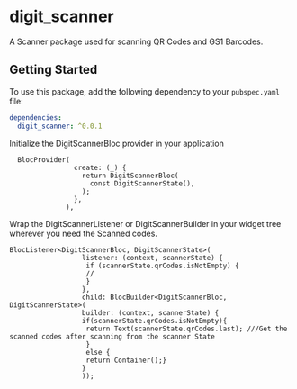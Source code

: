 # digit_scanner

A Scanner package used for scanning QR Codes and GS1 Barcodes.

## Getting Started

To use this package, add the following dependency to your `pubspec.yaml` file:

```yaml
dependencies:
  digit_scanner: ^0.0.1

```
Initialize the DigitScannerBloc provider in your application
```
  BlocProvider(
                create: (_) {
                  return DigitScannerBloc(
                    const DigitScannerState(),
                  );
                },
              ),
```
Wrap the DigitScannerListener or DigitScannerBuilder in your widget tree wherever you need the Scanned codes.
```
BlocListener<DigitScannerBloc, DigitScannerState>(
                  listener: (context, scannerState) {
                   if (scannerState.qrCodes.isNotEmpty) {
                   //
                   }
                  },
                  child: BlocBuilder<DigitScannerBloc, DigitScannerState>(
                  builder: (context, scannerState) {
                  if(scannerState.qrCodes.isNotEmpty){
                   return Text(scannerState.qrCodes.last); ///Get the scanned codes after scanning from the scanner State
                   }
                   else {
                   return Container();}
                  }
                  ));
```

